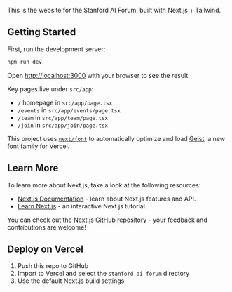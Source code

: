 This is the website for the Stanford AI Forum, built with Next.js + Tailwind.

## Getting Started

First, run the development server:

```bash
npm run dev
```

Open [http://localhost:3000](http://localhost:3000) with your browser to see the result.

Key pages live under `src/app`:

- `/` homepage in `src/app/page.tsx`
- `/events` in `src/app/events/page.tsx`
- `/team` in `src/app/team/page.tsx`
- `/join` in `src/app/join/page.tsx`

This project uses [`next/font`](https://nextjs.org/docs/app/building-your-application/optimizing/fonts) to automatically optimize and load [Geist](https://vercel.com/font), a new font family for Vercel.

## Learn More

To learn more about Next.js, take a look at the following resources:

- [Next.js Documentation](https://nextjs.org/docs) - learn about Next.js features and API.
- [Learn Next.js](https://nextjs.org/learn) - an interactive Next.js tutorial.

You can check out [the Next.js GitHub repository](https://github.com/vercel/next.js) - your feedback and contributions are welcome!

## Deploy on Vercel

1. Push this repo to GitHub
2. Import to Vercel and select the `stanford-ai-forum` directory
3. Use the default Next.js build settings
